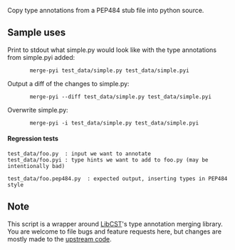 Copy type annotations from a PEP484 stub file into python source.

## Sample uses

Print to stdout what simple.py would look like with the type annotations from
simple.pyi added:

```
       merge-pyi test_data/simple.py test_data/simple.pyi
```

Output a diff of the changes to simple.py:
```
       merge-pyi --diff test_data/simple.py test_data/simple.pyi
```

Overwrite simple.py:
```
       merge-pyi -i test_data/simple.py test_data/simple.pyi
```

#### Regression tests

```
test_data/foo.py  : input we want to annotate
test_data/foo.pyi : type hints we want to add to foo.py (may be intentionally bad)

test_data/foo.pep484.py  : expected output, inserting types in PEP484 style
```

## Note

This script is a wrapper around [LibCST](https://github.com/Instagram/LibCST)'s
type annotation merging library. You are welcome to file bugs and feature
requests here, but changes are mostly made to the [upstream
code](https://github.com/Instagram/LibCST/blob/main/libcst/codemod/visitors/_apply_type_annotations.py).
